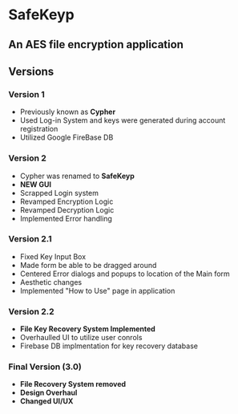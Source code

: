 # SafeKeyp
## An AES file encryption application

## Versions
### Version 1
- Previously known as **Cypher**
- Used Log-in System and keys were generated during account registration
- Utilized Google FireBase DB

### Version 2
- Cypher was renamed to **SafeKeyp**
- **NEW GUI**
- Scrapped Login system
- Revamped Encryption Logic
- Revamped Decryption Logic
- Implemented Error handling

### Version 2.1
- Fixed Key Input Box
- Made form be able to be dragged around
- Centered Error dialogs and popups to location of the Main form
- Aesthetic changes
- Implemented "How to Use" page in application

### Version 2.2
- **File Key Recovery System Implemented**
- Overhaulled UI to utilize user conrols
- Firebase DB implmentation for key recovery database

### Final Version (3.0)
- **File Recovery System removed**
- **Design Overhaul**
- **Changed UI/UX**
